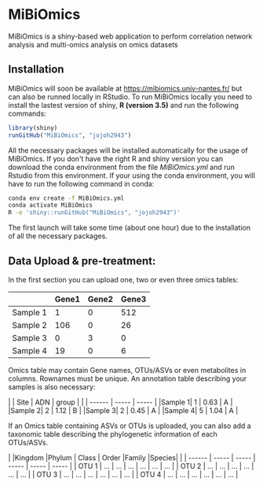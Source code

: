 # MiBiOmics
MiBiOmics is a shiny-based web application to perform correlation network analysis and multi-omics analysis on omics datasets

## Installation

MiBiOmics will soon be available at https://mibiomics.univ-nantes.fr/ but can also be runned locally in RStudio. To run MiBiOmics locally you need to install the lastest version of shiny, **R (version 3.5)** and run the following commands:

```r
library(shiny)
runGitHub("MiBiOmics", "jojoh2943")
```
All the necessary packages will be installed automatically for the usage of MiBiOmics. If you don't have the right R and shiny version you can download the conda environment from the file *MiBiOmics.yml* and run Rstudio from this environment. If your using the conda environment, you will have to run the following command in conda:

```bash
conda env create -f MiBiOmics.yml
conda activate MiBiOmics
R -e 'shiny::runGitHub("MiBiOmics", "jojoh2943")'
```

The first launch will take some time (about one hour) due to the installation of all the necessary packages.

## Data Upload & pre-treatment:

In the first section you can upload one, two or even three omics tables:

|        | Gene1  | Gene2 | Gene3 |
| ------ | ------ | ----- | ----- |
| Sample 1 |   1    |   0   |  512  |
| Sample 2 |  106   |   0   |   26  |
| Sample 3 |   0    |   3   |   0   |
| Sample 4 |   19   |   0   |   6   |

Omics table may contain Gene names, OTUs/ASVs or even metabolites in columns. Rownames must be unique. 
An annotation table describing your samples is also necessary:


|        |  Site  |  ADN  | group |
|        | ------ | ----- | ----- |
|Sample 1|   1    |  0.63 |   A   |
|Sample 2|   2    |  1.12 |   B   |
|Sample 3|   2    |  0.45 |   A   |
|Sample 4|   5    |  1.04 |   A   |

If an Omics table containing ASVs or OTUs is uploaded, you can also add a taxonomic table describing the phylogenetic information of each OTUs/ASVs.

|        |Kingdom |Phylum | Class | Order |Family |Species|
|        | ------ | ----- | ----- | ----- | ----- | ----- |
| OTU 1  |  ...   |  ...  |  ...  |  ...  |  ...  |  ...  |
| OTU 2  |  ...   |  ...  |  ...  |  ...  |  ...  |  ...  |
| OTU 3  |  ...   |  ...  |  ...  |  ...  |  ...  |  ...  |
| OTU 4  |  ...   |  ...  |  ...  |  ...  |  ...  |  ...  |

